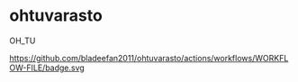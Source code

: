 # ohtuvarasto
OH_TU

https://github.com/bladeefan2011/ohtuvarasto/actions/workflows/WORKFLOW-FILE/badge.svg
